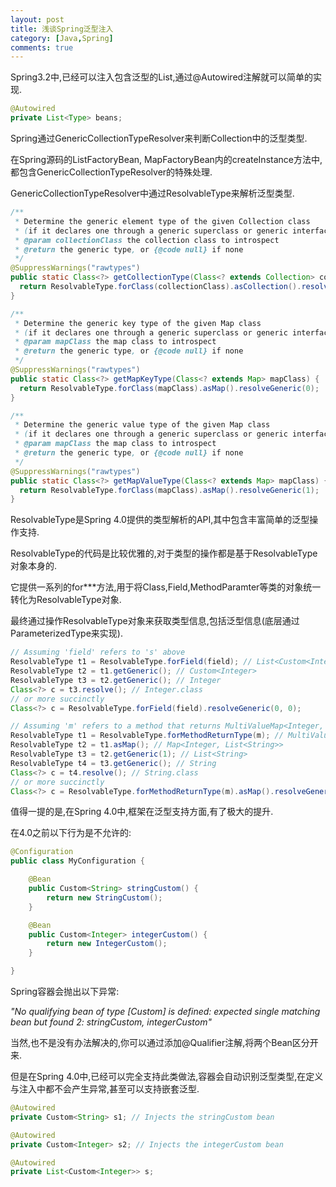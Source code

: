 ```yaml
---
layout: post
title: 浅谈Spring泛型注入
category: [Java,Spring]
comments: true
---
```

Spring3.2中,已经可以注入包含泛型的List,通过@Autowired注解就可以简单的实现.

``` java
@Autowired
private List<Type> beans;
```



Spring通过GenericCollectionTypeResolver来判断Collection中的泛型类型.

在Spring源码的ListFactoryBean, MapFactoryBean内的createInstance方法中, 都包含GenericCollectionTypeResolver的特殊处理.

GenericCollectionTypeResolver中通过ResolvableType来解析泛型类型.

``` java
/**
 * Determine the generic element type of the given Collection class
 * (if it declares one through a generic superclass or generic interface).
 * @param collectionClass the collection class to introspect
 * @return the generic type, or {@code null} if none
 */
@SuppressWarnings("rawtypes")
public static Class<?> getCollectionType(Class<? extends Collection> collectionClass) {
  return ResolvableType.forClass(collectionClass).asCollection().resolveGeneric();
}

/**
 * Determine the generic key type of the given Map class
 * (if it declares one through a generic superclass or generic interface).
 * @param mapClass the map class to introspect
 * @return the generic type, or {@code null} if none
 */
@SuppressWarnings("rawtypes")
public static Class<?> getMapKeyType(Class<? extends Map> mapClass) {
  return ResolvableType.forClass(mapClass).asMap().resolveGeneric(0);
}

/**
 * Determine the generic value type of the given Map class
 * (if it declares one through a generic superclass or generic interface).
 * @param mapClass the map class to introspect
 * @return the generic type, or {@code null} if none
 */
@SuppressWarnings("rawtypes")
public static Class<?> getMapValueType(Class<? extends Map> mapClass) {
  return ResolvableType.forClass(mapClass).asMap().resolveGeneric(1);
}
```

ResolvableType是Spring 4.0提供的类型解析的API,其中包含丰富简单的泛型操作支持.

ResolvableType的代码是比较优雅的,对于类型的操作都是基于ResolvableType对象本身的.

它提供一系列的for***方法,用于将Class,Field,MethodParamter等类的对象统一转化为ResolvableType对象.

最终通过操作ResolvableType对象来获取类型信息,包括泛型信息(底层通过ParameterizedType来实现).

``` java
// Assuming 'field' refers to 's' above
ResolvableType t1 = ResolvableType.forField(field); // List<Custom<Integer>>
ResolvableType t2 = t1.getGeneric(); // Custom<Integer>
ResolvableType t3 = t2.getGeneric(); // Integer
Class<?> c = t3.resolve(); // Integer.class
// or more succinctly
Class<?> c = ResolvableType.forField(field).resolveGeneric(0, 0);

// Assuming 'm' refers to a method that returns MultiValueMap<Integer, String>
ResolvableType t1 = ResolvableType.forMethodReturnType(m); // MultiValueMap<Integer, String>
ResolvableType t2 = t1.asMap(); // Map<Integer, List<String>>
ResolvableType t3 = t2.getGeneric(1); // List<String>
ResolvableType t4 = t3.getGeneric(); // String
Class<?> c = t4.resolve(); // String.class
// or more succinctly
Class<?> c = ResolvableType.forMethodReturnType(m).asMap().resolveGeneric(1, 0);
```

值得一提的是,在Spring 4.0中,框架在泛型支持方面,有了极大的提升.

在4.0之前以下行为是不允许的:

``` java
@Configuration
public class MyConfiguration {

    @Bean
    public Custom<String> stringCustom() {
        return new StringCustom();
    }

    @Bean
    public Custom<Integer> integerCustom() {
        return new IntegerCustom();
    }

}
```

Spring容器会抛出以下异常:

*"No qualifying bean of type [Custom] is defined: expected single matching bean but found 2: stringCustom, integerCustom"*

当然,也不是没有办法解决的,你可以通过添加@Qualifier注解,将两个Bean区分开来.

但是在Spring 4.0中,已经可以完全支持此类做法,容器会自动识别泛型类型,在定义与注入中都不会产生异常,甚至可以支持嵌套泛型.

``` java
@Autowired
private Custom<String> s1; // Injects the stringCustom bean

@Autowired
private Custom<Integer> s2; // Injects the integerCustom bean

@Autowired
private List<Custom<Integer>> s;
```
